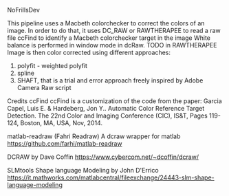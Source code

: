 NoFrillsDev

This pipeline uses a Macbeth colorchecker to correct the colors of an image.
In order to do that, it uses
DC_RAW or RAWTHERAPEE to read a raw file
ccFind to identify a Macbeth colorchecker target in the image
White balance is performed in window mode in dcRaw. 
TODO in RAWTHERAPEE
Image is then color corrected using different approaches:
1) polyfit - weighted polyfit
2) spline
3) SHAFT, that is a trial and error approach freely inspired by Adobe Camera Raw script

Credits
ccFind
ccFind is a customization of the code from the paper: Garcia Capel, Luis E. & Hardeberg, Jon Y.. Automatic Color Reference Target Detection. The 22nd Color and Imaging Conference (CIC), IS&T, Pages 119-124, Boston, MA, USA, Nov, 2014. 

matlab-readraw (Fahri Readraw)
A dcraw wrapper for matlab
https://github.com/farhi/matlab-readraw

DCRAW 
by Dave Coffin https://www.cybercom.net/~dcoffin/dcraw/

SLMtools
Shape language Modeling by John D'Errico
https://it.mathworks.com/matlabcentral/fileexchange/24443-slm-shape-language-modeling

